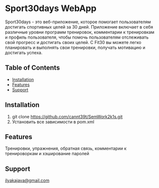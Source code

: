 # Sport30days WebApp

Sport30days - это веб-приложение, которое помогает пользователям достигать спортивных целей за 30 дней. Приложение включает в себя различные уровни программ тренировок, комментарии к тренировкам и профиль пользователя, чтобы помочь пользователям отслеживать свой прогресс и достигать своих целей. С Fit30 вы можете легко планировать и выполнять свои тренировки, получать мотивацию и достигать успеха.

## Table of Contents

- [Installation](#installation)
- [Features](#features)
- [Support](#support)

## Installation

1) git clone https://github.com/cannt39t/SemWork2k1s.git
2) Установить все зависимости в pom.xml

## Features

Тренировки, упражнения, обратная связь, комментарии к тренироворкам и хэширование паролей

## Support

ilyakajava@gmail.com


